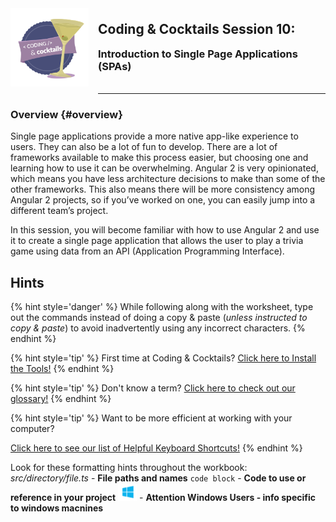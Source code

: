 <div>
    <img src="images/image47.png" style="float: left; margin: 0px 15px 15px 0px; height:125px;">
    <h2 style="display:inline-block;margin-top:1em;">Coding &amp; Cocktails Session 10:</h2>
    <h3 style="margin-top:0;margin-bottom:2em;">Introduction to Single Page Applications (SPAs)</h3>
</div>
<hr>

### Overview {#overview}

Single page applications provide a more native app-like experience to users. They can also be a lot of fun to develop. There are a lot of frameworks available to make this process easier, but choosing one and learning how to use it can be overwhelming. Angular 2 is very opinionated, which means you have less architecture decisions to make than some of the other frameworks. This also means there will be more consistency among Angular 2 projects, so if you’ve worked on one, you can easily jump into a different team’s project.

In this session, you will become familiar with how to use Angular 2 and use it to create a single page application that allows the user to play a trivia game using data from an API (Application Programming Interface).

## Hints

{% hint style='danger' %}
While following along with the worksheet, type out the commands instead of doing a copy & paste (_unless instructed to copy & paste_) to avoid inadvertently using any incorrect characters.
{% endhint %}

{% hint style='tip' %}
First time at Coding & Cocktails?   [Click here to Install the Tools!](http://bit.ly/CnCTheTools)
{% endhint %}

{% hint style='tip' %}
Don't know a term?   [Click here to check out our glossary!](http://bit.ly/CnCgloss)
{% endhint %}

{% hint style='tip' %}
Want to be more efficient at working with your computer?

[Click here to see our list of Helpful Keyboard Shortcuts!](/reference-helpful-keyboard-shortcuts.md)
{% endhint %}

Look for these formatting hints throughout the workbook:
_src/directory/file.ts_ - **File paths and names**
`code block` - **Code to use or reference in your project**
![](/images/windows-icon.png) - **Attention Windows Users - info specific to windows macnines**